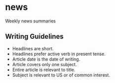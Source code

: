 # news

Weekly news summaries

## Writing Guidelines

- Headlines are short.
- Headlines prefer active verb in present tense.
- Article date is the date of writing.
- Article covers only one subject.
- Entire article is relevant to title.
- Subject is relevant to US or of common interest.
